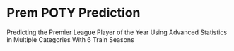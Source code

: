# Prem POTY Prediction
Predicting the Premier League Player of the Year Using Advanced Statistics in Multiple Categories With 6 Train Seasons
